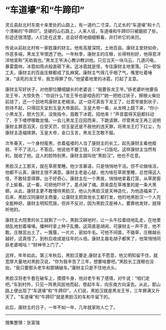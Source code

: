 # “车道壕”和“牛蹄印”

灵丘县赵北村东南十来里处的山路上，有一道约二寸深，几丈长的“车道壕”和十几个清晰的“牛蹄印”。坚硬的山石路上，人来人往，车道壕和牛蹄印只被磨损了些，形迹还很清楚。人们走在这里，总会好奇地细细察看，并打听它的来历。

传说从前赵北村有一家姓康的财主。他有高屋深院，土地百亩。康财主爱财如命，作恶多端，黑龙王爷恨透了他。一年秋季，康財主的庄稼，长得特别好，他得意洋洋地宣称“天助我也。”黑龙王爷决心教训教训他。只见当天一块乌云，几道闪电，暴雷震响，冰雹如雨点般直砸下来。这冰雹就是怪，专往康财主地里落。只一顿饭工夫，康财主的百亩庄稼都成了乱麻窝。康財主气得几乎咽了气，嘴里吐着唾沫，“该死的龙王爷，我怎得罪了你。”他望着地里的冰雹，打起了主意。

康财主写好状子，对他那位腰细腿长的老婆说：“我要告龙王爷。”妖老婆听他要告龙王爷，大惊失色：“你说什么?龙王爷也是咱告的?”她一把抢过状子，擦根火柴灶前烧了，还一个劲地骂康财主老糊涂。这一烧可真告下龙王了。灶君爷接到状子，担待不起，只得回天呈到玉皇大帝面前。玉皇大帝一看，从龙椅上跳下来，“你小小黑龙王，胆大包天，没我指令，竟敢下冰雹，招他来！”声音震得天庭都抖动了，手下喽啰哪敢怠慢。一会儿黑龙王应招而来，下跪请罪。尽管黑龙王再三说明康財主罪恶滔天，应受天罚，但玉皇还是不赦他的违天罪，将黑龙王打下红尘，为康财主造福赎罪。玉皇大帝，金口玉言，黑龙王怎敢不服。

次年春天，一个身材瘦黑，衣着褴褛的人当了康财主的长工。起先康财主看他瘦弱，干不了活儿，不答应。他说他不要工钱，只求一口饭吃。这样康财主当然有利，就收了他。这人的脸特别黑，康财主就叫他“黑脸汉”。他也不在意。

黑脸汉上工那天，就在草房里睡。他少言寡语，只是悄悄地干活。但不论做啥活，他都不认真，康财主很不满意。康财主老是心疑，他为啥在草房里睡，总觉得这人怪，不敢轻意得罪。出于好奇心，康财主在一个黑夜，悄悄地拿着灯笼，从草房窗子上偷看。这一看，可把他吓坏了，差点掉了魂。原来盘在草堆里的是一条大黑蟒。从此，康财主更不敢慢待黑脸汉，他认为黑脸汉是天神造化，为他造福来了。后来，黑脸汉同康财主商量，让康财主把其他长工都打发，他的地黑脸汉一个人完全能种好。康财主明知荒唐，但并不反对，因为黑脸汉是神人，要靠他发财，就得听他的。

康财主大院里的长工就剩了一个。黑脸汉耕地时，让一头牛拉着绕地乱走，在地里胡乱地划着壕壕。播种时拿上种子乱撒。这简直是胡闹，可康财主一声不言，他不敢。庄稼茁出土了，一簇簇，一片片，密如牛毛。可他不间苗，不锄草，庄稼越长越好，这真怪了。到秋后收成是往年的ル倍。康财主眉毛胡子都笑了，他常悄悄同妖老婆嘀咕！“财神爷上门了。”

这样，年年如此。第三年秋后，黑脸汉要走.康财主不愿意，他又明知留不住，就宽厚大量地对黑脸汉说，“你为我辛苦了三年，想要啥要吧。”黑脸长工连眼也没抬，“我只要那头老牛和那辆破车。”康財主只是不住地点头。

黑脸汉将老牛套在破车上，摸摸牛身，他对老牛有了感情，对牛说：“咱们走吧。”车到村外，只见一阵黑风拔地而起，卷起牛车，向东南方向滚去。从此，那山路上便出现了“车道壕”和“牛蹄印”。人们说，黑脸汉就是黑龙王爷，三年罪满又升天了。“车道壕”和“牛蹄印”就是黑脸汉的车和牛留下的。

此后，康财主的日子，一年不如一年，几年就家败人亡了。

---

搜集整理：张富强


